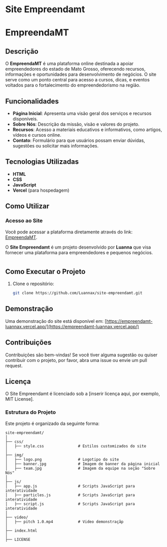 # Site Empreendamt
# EmpreendaMT

## Descrição
O **EmpreendaMT** é uma plataforma online destinada a apoiar empreendedores do estado de Mato Grosso, oferecendo recursos, informações e oportunidades para desenvolvimento de negócios. O site serve como um ponto central para acesso a cursos, dicas, e eventos voltados para o fortalecimento do empreendedorismo na região.

## Funcionalidades
- **Página Inicial**: Apresenta uma visão geral dos serviços e recursos disponíveis.
- **Sobre Nós**: Descrição da missão, visão e valores do projeto.
- **Recursos**: Acesso a materiais educativos e informativos, como artigos, vídeos e cursos online.
- **Contato**: Formulário para que usuários possam enviar dúvidas, sugestões ou solicitar mais informações.

## Tecnologias Utilizadas
- **HTML**
- **CSS**
- **JavaScript**
- **Vercel** (para hospedagem)

## Como Utilizar

### Acesso ao Site
Você pode acessar a plataforma diretamente através do link: [EmpreendaMT](https://empreendamt-luannax.vercel.app/).

O **Site Empreendamt** é um projeto desenvolvido por **Luanna** que visa fornecer uma plataforma para empreendedores e pequenos negócios.

#

## Como Executar o Projeto

1. Clone o repositório:
    ```bash
    git clone https://github.com/Luannax/site-empreendamt.git
    ```

## Demonstração

Uma demonstração do site está disponível em: [https://empreendamt-luannax.vercel.app/](https://empreendamt-luannax.vercel.app/)

## Contribuições

Contribuições são bem-vindas! Se você tiver alguma sugestão ou quiser contribuir com o projeto, por favor, abra uma issue ou envie um pull request.

## Licença

O Site Empreendamt é licenciado sob a [inserir licença aqui, por exemplo, MIT License].


### Estrutura do Projeto
Este projeto é organizado da seguinte forma:
```plaintext
site-empreendamt/
│
├── css/
│   ├── style.css               # Estilos customizados do site
│
├── img/
│   ├── logo.png                # Logotipo do site
│   ├── banner.jpg              # Imagem de banner da página inicial
│   ├── team.jpg                # Imagem da equipe na seção "Sobre Nós"
│
├── js/
│   ├── app.js                  # Scripts JavaScript para interatividade
│   ├── particles.js            # Scripts JavaScript para interatividade
│   ├── script.js               # Scripts JavaScript para interatividade
│
├── video/
│   ├── pitch 1.0.mp4           # Video demonstraçãp
│
├── index.html
│
├── LICENSE

